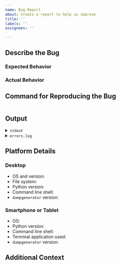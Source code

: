 ```yaml
---
name: Bug Report
about: Create a report to help us improve
title: ''
labels: ''
assignees: ''

---
```


<!-- Thank you for helping to improve MediaWiki Scraper! -->

<!-- So that we can better address your issue,
please fill out as much of the following as possible. -->

## Describe the Bug

<!-- A brief but clear summary -->

### Expected Behavior

<!-- What did you expect to happen? -->

### Actual Behavior

<!-- What happened instead? -->

## Command for Reproducing the Bug

<!-- The command string you used, with full URL
(Please copy and paste within the code block below.) -->

```bash

```

## Output

<details>
<summary><code>stdout</code></summary>

<!-- stdout (the text from the terminal window)
(Please copy and paste within the code block below.) -->

```bash

```

</details>

<details>
<summary><code>errors.log</code></summary>

<!-- The errors.log file from the dump folder, if there is one
(Please copy and paste within the code block below.) -->

```text

```

</details>

## Platform Details

<!-- Please complete as much of the following as you're
able to and remove whichever section is inapplicable -->

### Desktop

- OS and version: <!-- e.g. Kubuntu 23.04, Windows 10, macOS 14.2 -->
- File system: <!-- e.g. EXT4, NTFS, APFS -->
- Python version: <!-- `$ python --version` -->
- Command line shell: <!-- `$ $SHELL --version` -->
- `dumpgenerator` version: <!-- `$ dumpgenerator -v` -->

### Smartphone or Tablet

- OS: <!-- e.g. iOS 16.1, Android 11 -->
- Python version: <!-- `$ python --version` -->
- Command line shell: <!-- `$ $SHELL --version` -->
- Terminal application used: <!-- e.g. Termux, Termius -->
- `dumpgenerator` version: <!-- `$ dumpgenerator -v` -->

## Additional Context

<!-- Add any other context about the problem here. -->
